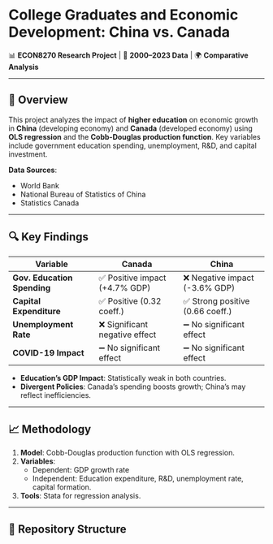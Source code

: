 # College Graduates and Economic Development: China vs. Canada  

📊 **ECON8270 Research Project** | 📅 **2000–2023 Data** | 🌍 **Comparative Analysis**  

---

## 📌 Overview  
This project analyzes the impact of **higher education** on economic growth in **China** (developing economy) and **Canada** (developed economy) using **OLS regression** and the **Cobb-Douglas production function**. Key variables include government education spending, unemployment, R&D, and capital investment.  

**Data Sources**:  
- World Bank  
- National Bureau of Statistics of China  
- Statistics Canada  

---

## 🔍 Key Findings  

| Variable         | Canada                          | China                           |
|------------------|---------------------------------|---------------------------------|
| **Gov. Education Spending** | ✅ Positive impact (+4.7% GDP) | ❌ Negative impact (-3.6% GDP) |
| **Capital Expenditure**     | ✅ Positive (0.32 coeff.)       | ✅ Strong positive (0.66 coeff.) |
| **Unemployment Rate**           | ❌ Significant negative effect  | ➖ No significant effect        |
| **COVID-19 Impact**        | ➖ No significant effect        | ➖ No significant effect        |

- **Education’s GDP Impact**: Statistically weak in both countries.  
- **Divergent Policies**: Canada’s spending boosts growth; China’s may reflect inefficiencies.  

---

## 📈 Methodology  
1. **Model**: Cobb-Douglas production function with OLS regression.  
2. **Variables**:  
   - Dependent: GDP growth rate  
   - Independent: Education expenditure, R&D, unemployment rate, capital formation.  
3. **Tools**: Stata for regression analysis.  

---

## 📂 Repository Structure  
